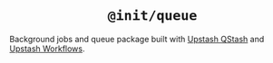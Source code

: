 <div align="center">
  <h1 align="center"><code>@init/queue</code></h1>
</div>

Background jobs and queue package built with [Upstash QStash](https://upstash.com/docs/qstash) and [Upstash Workflows](https://upstash.com/docs/workflow/).
